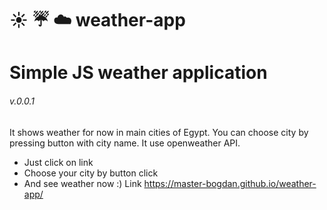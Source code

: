# :sunny: :umbrella: :cloud: weather-app
Simple JS weather application
================
###### v.0.0.1
It shows weather for now in main cities of Egypt. You can choose city by pressing button with city name. It use openweather API.
- Just click on link
- Choose your city by button click
- And see weather now :)
Link https://master-bogdan.github.io/weather-app/
